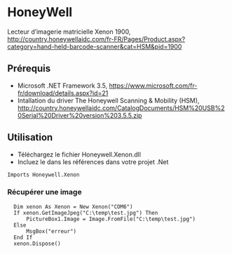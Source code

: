 # HoneyWell

Lecteur d’imagerie matricielle Xenon 1900, http://country.honeywellaidc.com/fr-FR/Pages/Product.aspx?category=hand-held-barcode-scanner&cat=HSM&pid=1900

## Prérequis

* Microsoft .NET Framework 3.5, https://www.microsoft.com/fr-fr/download/details.aspx?id=21
* Intallation du driver The Honeywell Scanning & Mobility (HSM), http://country.honeywellaidc.com/CatalogDocuments/HSM%20USB%20Serial%20Driver%20version%203.5.5.zip

## Utilisation

* Téléchargez le fichier Honeywell.Xenon.dll
* Incluez le dans les références dans votre projet .Net
```vb.net
Imports Honeywell.Xenon
```

### Récupérer une image

```vb.net
  Dim xenon As Xenon = New Xenon("COM6")
  If xenon.GetImageJpeg("C:\temp\test.jpg") Then
      PictureBox1.Image = Image.FromFile("C:\temp\test.jpg")
  Else
      MsgBox("erreur")
  End If
  xenon.Dispose()
```
